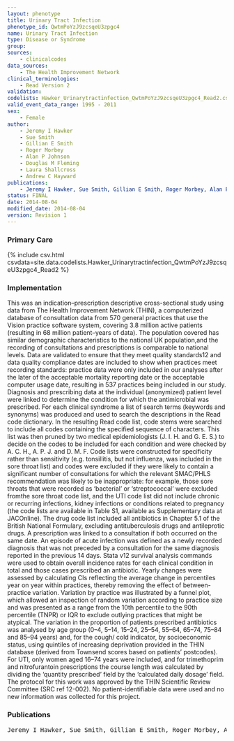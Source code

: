 ```yaml
---
layout: phenotype
title: Urinary Tract Infection
phenotype_id: QwtmPoYzJ9zcsqeU3zpgc4
name: Urinary Tract Infection
type: Disease or Syndrome
group: 
sources: 
    - clinicalcodes 
data_sources:
    - The Health Improvement Network
clinical_terminologies:
    - Read Version 2
validation:
codelists: Hawker_Urinarytractinfection_QwtmPoYzJ9zcsqeU3zpgc4_Read2.csv
valid_event_data_range: 1995 - 2011
sex:
    - Female    
author:
    - Jeremy I Hawker
    - Sue Smith
    - Gillian E Smith
    - Roger Morbey
    - Alan P Johnson
    - Douglas M Fleming
    - Laura Shallcross
    - Andrew C Hayward    
publications:
    - Jeremy I Hawker, Sue Smith, Gillian E Smith, Roger Morbey, Alan P Johnson, Douglas M Fleming, Laura Shallcross, Andrew C Hayward, Trends in antibiotic prescribing in primary care for clinical syndromes subject to national recommendations to reduce antibiotic resistance, UK 1995–2011: analysis of a large database of primary care consultations. J Antimicrob Chemother, 69(3423-3430), 2014.
status: FINAL
date: 2014-08-04
modified_date: 2014-08-04
version: Revision 1
---
```



### Primary Care

{% include csv.html csvdata=site.data.codelists.Hawker_Urinarytractinfection_QwtmPoYzJ9zcsqeU3zpgc4_Read2 %}

### Implementation

This was an indication–prescription descriptive cross-sectional study using
data from The Health Improvement Network (THIN), a computerized database
of consultation data from 570 general practices that use the Vision
practice software system, covering 3.8 million active patients (resulting in
68 million patient–years of data). The population covered has similar
demographic characteristics to the national UK population,and the
recording of consultations and prescriptions is comparable to national
levels. Data are validated to ensure that they meet quality standards12
and data quality compliance dates are included to show when practices
meet recording standards: practice data were only included in our analyses
after the later of the acceptable mortality reporting date or the
acceptable computer usage date, resulting in 537 practices being
included in our study.
Diagnosis and prescribing data at the individual (anonymized) patient
level were linked to determine the condition for which the antimicrobial
was prescribed. For each clinical syndrome a list of search terms (keywords
and synonyms) was produced and used to search the descriptions
in the Read code dictionary. In the resulting Read code list, code stems
were searched to include all codes containing the specified sequence of
characters. This list was then pruned by two medical epidemiologists
(J. I. H. and G. E. S.) to decide on the codes to be included for each condition
and were checked by A. C. H., A. P. J. and D. M. F. Code lists were constructed
for specificity rather than sensitivity (e.g. tonsillitis, but not influenza, was
included in the sore throat list) and codes were excluded if they were likely
to contain a significant number of consultations for which the relevant
SMAC/PHLS recommendation was likely to be inappropriate: for example,
those sore throats that were recorded as ‘bacterial’ or ‘streptococcal’ were
excluded fromthe sore throat code list, and the UTI code list did not include
chronic or recurring infections, kidney infections or conditions related
to pregnancy (the code lists are available in Table S1, available as
Supplementary data at JACOnline). The drug code list included all antibiotics
in Chapter 5.1 of the British National Formulary, excluding antituberculosis
drugs and antileprotic drugs. A prescription was linked to a consultation if
both occurred on the same date. An episode of acute infection was defined
as a newly recorded diagnosis that was not preceded by a consultation for
the same diagnosis reported in the previous 14 days.
Stata v12 survival analysis commands were used to obtain overall incidence
rates for each clinical condition in total and those cases prescribed
an antibiotic. Yearly changes were assessed by calculating CIs reflecting
the average change in percentiles year on year within practices, thereby
removing the effect of between-practice variation. Variation by practice
was illustrated by a funnel plot, which allowed an inspection of random variation according to practice size and was presented as a range from
the 10th percentile to the 90th percentile (TNPR) or IQR to exclude outlying
practices that might be atypical. The variation in the proportion of patients
prescribed antibiotics was analysed by age group (0–4, 5–14, 15–24,
25–54, 55–64, 65–74, 75–84 and 85–94 years) and, for the cough/
cold indicator, by socioeconomic status, using quintiles of increasing
deprivation provided in the THIN database (derived from Townsend
scores based on patients’ postcodes). For UTI, only women aged
16–74 years were included, and for trimethoprim and nitrofurantoin
prescriptions the course length was calculated by dividing the ‘quantity
prescribed’ field by the ‘calculated daily dosage’ field.
The protocol for this work was approved by the THIN Scientific Review
Committee (SRC ref 12-002). No patient-identifiable data were used and
no new information was collected for this project.

### Publications

<pre>
Jeremy I Hawker, Sue Smith, Gillian E Smith, Roger Morbey, Alan P Johnson, Douglas M Fleming, Laura Shallcross, Andrew C Hayward, Trends in antibiotic prescribing in primary care for clinical syndromes subject to national recommendations to reduce antibiotic resistance, UK 1995–2011: analysis of a large database of primary care consultations. J Antimicrob Chemother, 69(3423-3430), 2014.
</pre>